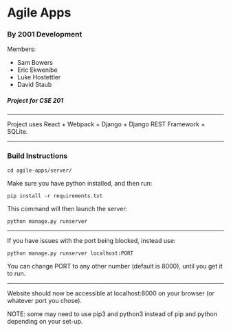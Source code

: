 # Agile Apps

### By 2001 Development

Members: 
- Sam Bowers
- Eric Ekwenibe
- Luke Hostettler
- David Staub

##### Project for CSE 201
---

Project uses React + Webpack + Django + Django REST Framework + SQLite.

---

### Build Instructions

```cd agile-apps/server/```

Make sure you have python installed, and then run:

```pip install -r requirements.txt```

This command will then launch the server:

```python manage.py runserver```

---

If you have issues with the port being blocked, instead use:

```python manage.py runserver localhost:PORT```

You can change PORT to any other number (default is 8000), until you get it to run.

---

Website should now be accessible at localhost:8000 on your browser (or whatever port you chose).

NOTE: some may need to use pip3 and python3 instead of pip and python depending on your set-up.

